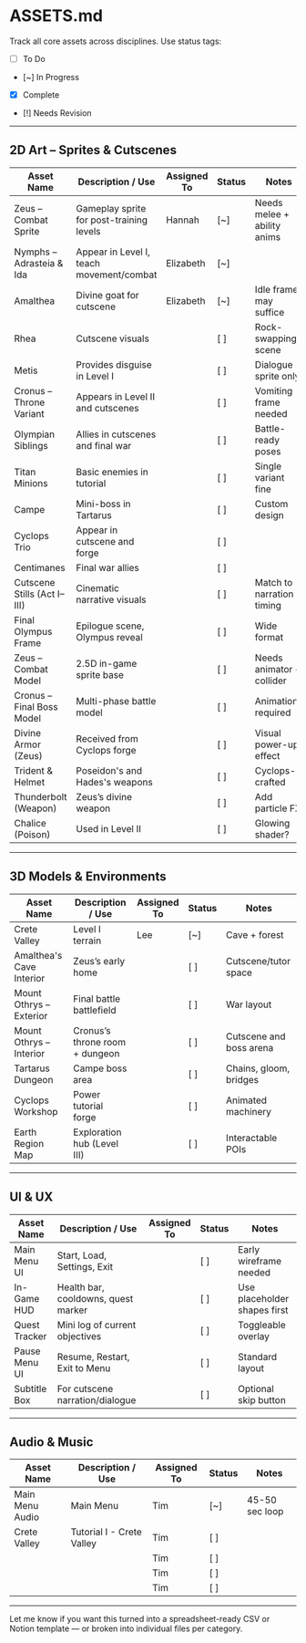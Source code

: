 # ASSETS.md

Track all core assets across disciplines. Use status tags:
- [ ] To Do
- [~] In Progress
- [x] Complete
- [!] Needs Revision

---

## 2D Art – Sprites & Cutscenes

| Asset Name                   | Description / Use                                   | Assigned To | Status | Notes |
|-----------------------------|------------------------------------------------------|-------------|--------|-------|
| Zeus – Combat Sprite        | Gameplay sprite for post-training levels             | Hannah      | [~]    | Needs melee + ability anims  |
| Nymphs – Adrasteia & Ida    | Appear in Level I, teach movement/combat             | Elizabeth   | [~]    |                              |
| Amalthea                    | Divine goat for cutscene                             | Elizabeth   | [~]    | Idle frame may suffice       |
| Rhea                        | Cutscene visuals                                     |             | [ ]    | Rock-swapping scene          |
| Metis                       | Provides disguise in Level I                         |             | [ ]    | Dialogue sprite only         |
| Cronus – Throne Variant     | Appears in Level II and cutscenes                    |             | [ ]    | Vomiting frame needed        |
| Olympian Siblings           | Allies in cutscenes and final war                    |             | [ ]    | Battle-ready poses           |
| Titan Minions               | Basic enemies in tutorial                            |             | [ ]    | Single variant fine          |
| Campe                       | Mini-boss in Tartarus                                |             | [ ]    | Custom design                |
| Cyclops Trio                | Appear in cutscene and forge                         |             | [ ]    |                              |
| Centimanes                  | Final war allies                                     |             | [ ]    |                              |
| Cutscene Stills (Act I–III) | Cinematic narrative visuals                          |             | [ ]    | Match to narration timing    |
| Final Olympus Frame         | Epilogue scene, Olympus reveal                       |             | [ ]    | Wide format                  |
| Zeus – Combat Model         | 2.5D in-game sprite base                             |             | [ ]    | Needs animator + collider    |
| Cronus – Final Boss Model   | Multi-phase battle model                             |             | [ ]    | Animations required          |
| Divine Armor (Zeus)         | Received from Cyclops forge                          |             | [ ]    | Visual power-up effect       |
| Trident & Helmet            | Poseidon's and Hades's weapons                       |             | [ ]    | Cyclops-crafted              |
| Thunderbolt (Weapon)        | Zeus’s divine weapon                                 |             | [ ]    | Add particle FX              |
| Chalice (Poison)            | Used in Level II                                     |             | [ ]    | Glowing shader?              |
---

## 3D Models & Environments

| Asset Name                 | Description / Use                                 | Assigned To | Status | Notes |
|---------------------------|----------------------------------------------------|-------------|--------|-------|
| Crete Valley              | Level I terrain                                    |   Lee       | [~]    | Cave + forest                |
| Amalthea's Cave Interior  | Zeus’s early home                                  |             | [ ]    | Cutscene/tutor space         |
| Mount Othrys – Exterior   | Final battle battlefield                           |             | [ ]    | War layout                   |
| Mount Othrys – Interior   | Cronus’s throne room + dungeon                     |             | [ ]    | Cutscene and boss arena      |
| Tartarus Dungeon          | Campe boss area                                    |             | [ ]    | Chains, gloom, bridges       |
| Cyclops Workshop          | Power tutorial forge                               |             | [ ]    | Animated machinery           |
| Earth Region Map          | Exploration hub (Level III)                        |             | [ ]    | Interactable POIs            |

---

## UI & UX

| Asset Name           | Description / Use                          | Assigned To | Status | Notes |
|----------------------|---------------------------------------------|-------------|--------|-------|
| Main Menu UI         | Start, Load, Settings, Exit                 |             | [ ]    | Early wireframe needed       |
| In-Game HUD          | Health bar, cooldowns, quest marker         |             | [ ]    | Use placeholder shapes first |
| Quest Tracker        | Mini log of current objectives              |             | [ ]    | Toggleable overlay           |
| Pause Menu UI        | Resume, Restart, Exit to Menu               |             | [ ]    | Standard layout              |
| Subtitle Box         | For cutscene narration/dialogue             |             | [ ]    | Optional skip button         |

---

## Audio & Music

| Asset Name             | Description / Use                         | Assigned To | Status | Notes |
|------------------------|--------------------------------------------|-------------|--------|-------|
| Main Menu Audio        | Main Menu                                  |   Tim       | [~]    |45-50 sec loop|
| Crete Valley           | Tutorial I - Crete Valley                  |   Tim       | [ ]    |        |
|                        |                                            |   Tim       | [ ]    |        |
|                        |                                            |   Tim       | [ ]    |        |
|                        |                                            |   Tim       | [ ]    |        |

---

Let me know if you want this turned into a spreadsheet-ready CSV or Notion template — or broken into individual files per category.
